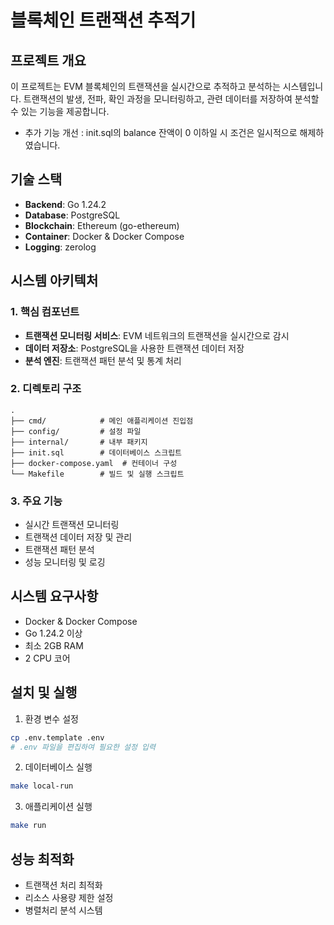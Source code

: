 # 블록체인 트랜잭션 추적기

## 프로젝트 개요

이 프로젝트는 EVM 블록체인의 트랜잭션을 실시간으로 추적하고 분석하는 시스템입니다. 트랜잭션의 발생, 전파, 확인 과정을 모니터링하고, 관련 데이터를 저장하여 분석할 수 있는 기능을 제공합니다.

- 추가 기능 개선 : init.sql의 balance 잔액이 0 이하일 시 조건은 일시적으로 해제하였습니다.

## 기술 스택

- **Backend**: Go 1.24.2
- **Database**: PostgreSQL
- **Blockchain**: Ethereum (go-ethereum)
- **Container**: Docker & Docker Compose
- **Logging**: zerolog

## 시스템 아키텍처

### 1. 핵심 컴포넌트

- **트랜잭션 모니터링 서비스**: EVM 네트워크의 트랜잭션을 실시간으로 감시
- **데이터 저장소**: PostgreSQL을 사용한 트랜잭션 데이터 저장
- **분석 엔진**: 트랜잭션 패턴 분석 및 통계 처리

### 2. 디렉토리 구조

```
.
├── cmd/            # 메인 애플리케이션 진입점
├── config/         # 설정 파일
├── internal/       # 내부 패키지
├── init.sql        # 데이터베이스 스크립트
├── docker-compose.yaml  # 컨테이너 구성
└── Makefile        # 빌드 및 실행 스크립트
```

### 3. 주요 기능

- 실시간 트랜잭션 모니터링
- 트랜잭션 데이터 저장 및 관리
- 트랜잭션 패턴 분석
- 성능 모니터링 및 로깅

## 시스템 요구사항

- Docker & Docker Compose
- Go 1.24.2 이상
- 최소 2GB RAM
- 2 CPU 코어

## 설치 및 실행

1. 환경 변수 설정

```bash
cp .env.template .env
# .env 파일을 편집하여 필요한 설정 입력
```

2. 데이터베이스 실행

```bash
make local-run
```

3. 애플리케이션 실행

```bash
make run
```

## 성능 최적화

- 트랜잭션 처리 최적화
- 리소스 사용량 제한 설정
- 병렬처리 분석 시스템
